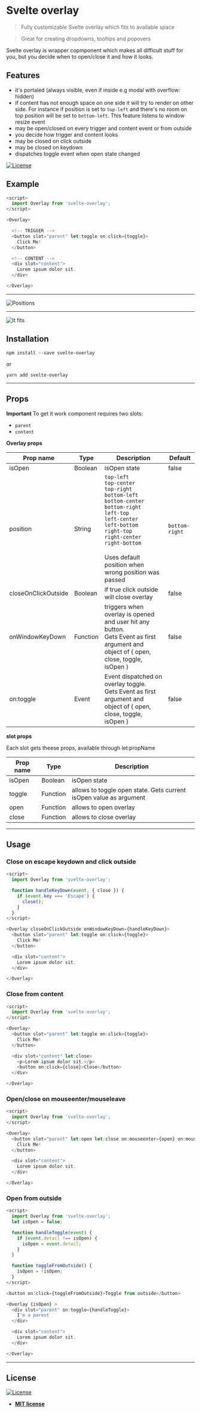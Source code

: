 # Svelte overlay

> Fully customizable Svelte overlay which fits to available space

> Great for creating dropdowns, tooltips and popovers

Svelte overlay is wrapper copmponent which makes all difficult stuff for you, but you decide when to open/close 
it and how it looks.

## Features
- it's portaled (always visible, even if inside e.g modal with overflow: hidden)
- if content has not enough space on one side it will try to render on other side. For instance if position is set to `top-left` and there's no room on top position will be set to `bottom-left`. This feature listens to window resize event
- may be open/closed on every trigger and content event or from outside
- you decide how trigger and content looks
- may be closed on click outside
- may be closed on keydown
- dispatches toggle event when open state changed

[![License](http://img.shields.io/:license-mit-blue.svg)](http://doge.mit-license.org)

## Example

```javascript
<script>
  import Overlay from 'svelte-overlay';
</script>

<Overlay>

  <!-- TRIGGER -->
  <button slot="parent" let:toggle on:click={toggle}>
    Click Me!
  </button>

  <!-- CONTENT -->
  <div slot="content">
    Lorem ipsum dolor sit.
  </div>

</Overlay>
```
---

![Positions](https://j.gifs.com/p8P3v6.gif)

---

![It fits](https://j.gifs.com/JyRogo.gif)

## Installation

```npm install --save svelte-overlay```

or

```yarn add svelte-overlay```

---
## Props

**Important**
To get it work component requires two slots:
- `parent`
- `content`

**Overlay props**

| Prop name | Type | Description | Default |
| --- |  --- | --- | --- |
| isOpen | Boolean | isOpen state | false |
| position | String | `top-left`<br />`top-center`<br />`top-right`<br />`bottom-left`<br />`bottom-center`<br />`bottom-right`<br />`left-top`<br />`left-center`<br />`left-bottom`<br />`right-top`<br />`right-center`<br />`right-bottom`<br /><br />Uses default position when wrong position was passed | `bottom-right` |
| closeOnClickOutside | Boolean | if true click outside will close overlay | false |
| onWindowKeyDown | Function | triggers when overlay is opened and user hit any button.<br/>Gets Event as first argument and object of { open, close, toggle, isOpen } | false |
| on:toggle | Event | Event dispatched on overlay toggle.<br/>Gets Event as first argument and object of { open, close, toggle, isOpen } | false |

**slot props**

Each slot gets theese props, available through let:propName

| Prop name | Type | Description |
| --- |  --- | --- |
| isOpen | Boolean | isOpen state |
| toggle | Function | allows to toggle open state. Gets current isOpen value as argument |
| open | Function | allows to open overlay |
| close | Function | allows to close overlay |

---

## Usage

### Close on escape keydown and click outside

```javascript
<script>
  import Overlay from 'svelte-overlay';

  function handleKeyDown(event, { close }) {
    if (event.key === 'Escape') {
      close();
    }
  }
</script>

<Overlay closeOnClickOutside onWindowKeyDown={handleKeyDown}>
  <button slot="parent" let:toggle on:click={toggle}>
    Click Me!
  </button>

  <div slot="content">
    Lorem ipsum dolor sit.
  </div>

</Overlay>
```

### Close from content

```javascript
<script>
  import Overlay from 'svelte-overlay';
</script>

<Overlay>
  <button slot="parent" let:toggle on:click={toggle}>
    Click Me!
  </button>

  <div slot="content" let:close>
    <p>Lorem ipsum dolor sit.</p>
    <button on:click={close}>Close</button>
  </div>

</Overlay>
```

### Open/close on mouseenter/mouseleave

```javascript
<script>
  import Overlay from 'svelte-overlay';
</script>

<Overlay>
  <button slot="parent" let:open let:close on:mouseenter={open} on:mouseleave={close}>
    Click Me!
  </button>

  <div slot="content">
    Lorem ipsum dolor sit.
  </div>

</Overlay>
```

### Open from outside

```javascript
<script>
  import Overlay from 'svelte-overlay';
  let isOpen = false;

  function handleToggle(event) {
    if (event.detail !== isOpen) {
      isOpen = event.detail;
    }
  }

  function toggleFromOutside() {
    isOpen = !isOpen;
  }
</script>

<button on:click={toggleFromOutside}>Toggle from outside</button>

<Overlay {isOpen} >
  <div slot="parent" on:toggle={handleToggle}>
    I'm a parent
  </div>

  <div slot="content">
    Lorem ipsum dolor sit.
  </div>

</Overlay>
```

---

## License

[![License](http://img.shields.io/:license-mit-blue.svg?style=flat-square)](http://badges.mit-license.org)

- **[MIT license](http://opensource.org/licenses/mit-license.php)**
